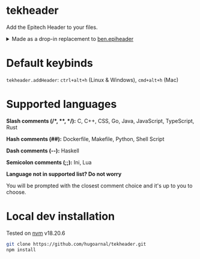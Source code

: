 # tekheader
Add the Epitech Header to your files.

<details>
    <summary>
        Made as a drop-in replacement to <a href="https://marketplace.visualstudio.com/items?itemName=ben.epiheader">ben.epiheader</a>
    </summary>
I made this extension because I had a problem, the header was returning the wrong year.

![Epitech Header showing 2024 instead of 2025](https://github.com/user-attachments/assets/dc09775f-290e-43ed-ae46-84e42eac984a)

In the code of ben.epiheader, there was this getYear function:
```js
return moment().subtract(6, 'months').format("YYYY");
```
which in February 2025 returned `2024`.

Not only that but the extension wasn't updated in years (hopefully Ben graduated successfully from Epitech since :)) but it's not longer open source :(
</details>

# Default keybinds
`tekheader.addHeader`: `ctrl+alt+h` (Linux & Windows), `cmd+alt+h` (Mac)

# Supported languages
**Slash comments (/\*, \*\*, \*/):**
C, C++, CSS, Go, Java, JavaScript, TypeScript, Rust

**Hash comments (##):**
Dockerfile, Makefile, Python, Shell Script

**Dash comments (--):**
Haskell

**Semicolon comments (;;):**
Ini, Lua

**Language not in supported list? Do not worry**

You will be prompted with the closest comment choice and it's up to you to choose.

# Local dev installation
Tested on [nvm](https://nvm.sh) v18.20.6
```sh
git clone https://github.com/hugoarnal/tekheader.git
npm install
```
